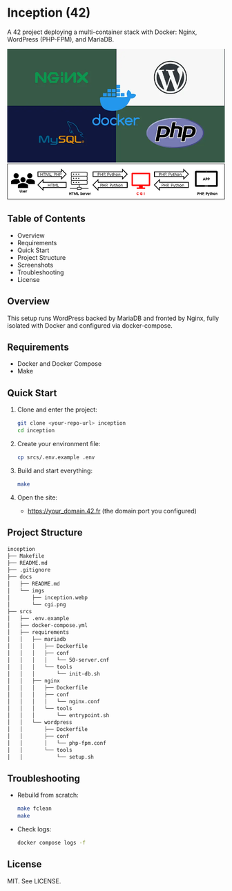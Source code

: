 # Inception (42)

A 42 project deploying a multi-container stack with Docker: Nginx, WordPress (PHP-FPM), and MariaDB.

![Architecture Overview](imgs/inception.webp)
![CGI Overview](imgs/cgi.png)

## Table of Contents
- Overview
- Requirements
- Quick Start
- Project Structure
- Screenshots
- Troubleshooting
- License

## Overview
This setup runs WordPress backed by MariaDB and fronted by Nginx, fully isolated with Docker and configured via docker-compose.

## Requirements
- Docker and Docker Compose
- Make

## Quick Start
1. Clone and enter the project:
   ```bash
   git clone <your-repo-url> inception
   cd inception
   ```

2. Create your environment file:
   ```bash
   cp srcs/.env.example .env
   ```

3. Build and start everything:
   ```bash
   make
   ```

4. Open the site:
   - https://your_domain.42.fr (the domain:port you configured)

## Project Structure
```
inception
├── Makefile
├── README.md
├── .gitignore
├── docs
│   ├── README.md
│   └── imgs
│       ├── inception.webp
│       └── cgi.png
├── srcs
│   ├── .env.example
│   ├── docker-compose.yml
│   ├── requirements
│   │   ├── mariadb
│   │   │   ├── Dockerfile
│   │   │   ├── conf
│   │   │   │   └── 50-server.cnf
│   │   │   └── tools
│   │   │       └── init-db.sh
│   │   ├── nginx
│   │   │   ├── Dockerfile
│   │   │   ├── conf
│   │   │   │   └── nginx.conf
│   │   │   └── tools
│   │   │       └── entrypoint.sh
│   │   └── wordpress
│   │       ├── Dockerfile
│   │       ├── conf
│   │       │   └── php-fpm.conf
│   │       └── tools
│   │           └── setup.sh
```

## Troubleshooting
- Rebuild from scratch:
  ```bash
  make fclean
  make
  ```
- Check logs:
  ```bash
  docker compose logs -f
  ```

## License
MIT. See LICENSE.